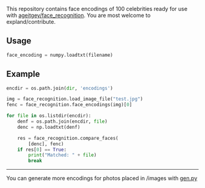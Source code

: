 This repository contains face encodings of 100 celebrities ready for use with [ageitgey/face_recognition](https://github.com/ageitgey/face_recognition). You are most welcome to expland/contribute.

## Usage

```python
face_encoding = numpy.loadtxt(filename)
```

## Example

```python
encdir = os.path.join(dir, 'encodings')

img = face_recognition.load_image_file("test.jpg")
fenc = face_recognition.face_encodings(img)[0]

for file in os.listdir(encdir):
    denf = os.path.join(encdir, file)
    denc = np.loadtxt(denf)

    res = face_recognition.compare_faces(
        [denc], fenc)
    if res[0] == True:
        print("Matched: " + file)
        break
```
---
You can generate more encodings for photos placed in /images with [gen.py](https://github.com/Raais/100CelebsFaceEncodings/blob/main/gen.py)
